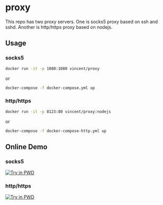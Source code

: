 # proxy

This repo has two proxy servers.
One is socks5 proxy based on ssh and sshd.
Another is http/https proxy based on nodejs.

## Usage

### socks5
```bash
docker run -it -p 1080:1080 vincent/proxy
```

or

```bash
docker-compose -f docker-compose.yml up
```

### http/https

```bash
docker run -it -p 8123:80 vincent/proxy:nodejs
```

or

```bash
docker-compose -f docker-compose-http.yml up
```

## Online Demo

### socks5
[![Try in PWD](https://github.com/play-with-docker/stacks/raw/cff22438cb4195ace27f9b15784bbb497047afa7/assets/images/button.png)](https://labs.play-with-docker.com?stack=https://raw.githubusercontent.com/vincentngthu/socks-proxy/master/docker-compose.yml)

### http/https
[![Try in PWD](https://github.com/play-with-docker/stacks/raw/cff22438cb4195ace27f9b15784bbb497047afa7/assets/images/button.png)](https://labs.play-with-docker.com?stack=https://raw.githubusercontent.com/vincentngthu/socks-proxy/master/docker-compose-http.yml)
